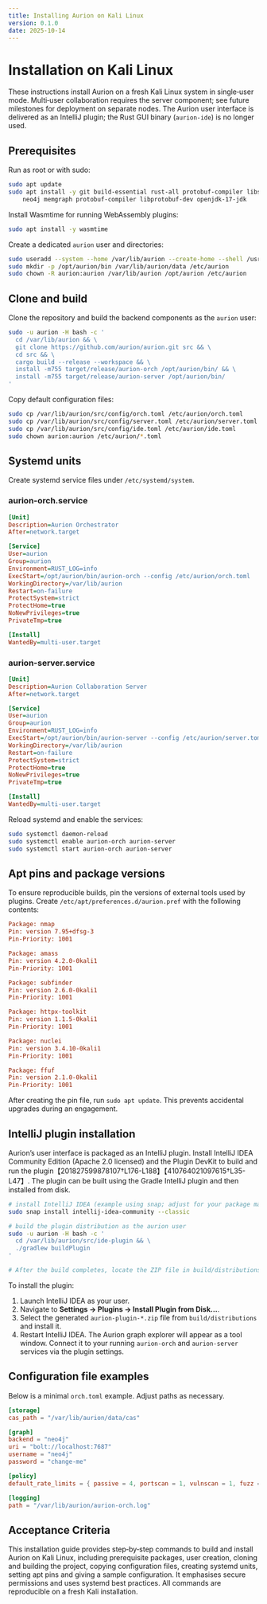```yaml
---
title: Installing Aurion on Kali Linux
version: 0.1.0
date: 2025-10-14
---
```

# Installation on Kali Linux

These instructions install Aurion on a fresh Kali Linux system in single‑user mode.  Multi‑user collaboration requires the server component; see future milestones for deployment on separate nodes.  The Aurion user interface is delivered as an IntelliJ plugin; the Rust GUI binary (`aurion-ide`) is no longer used.

## Prerequisites

Run as root or with sudo:

```bash
sudo apt update
sudo apt install -y git build-essential rust-all protobuf-compiler libssl-dev pkg-config \
    neo4j memgraph protobuf-compiler libprotobuf-dev openjdk-17-jdk
```

Install Wasmtime for running WebAssembly plugins:

```bash
sudo apt install -y wasmtime
```

Create a dedicated `aurion` user and directories:

```bash
sudo useradd --system --home /var/lib/aurion --create-home --shell /usr/sbin/nologin aurion
sudo mkdir -p /opt/aurion/bin /var/lib/aurion/data /etc/aurion
sudo chown -R aurion:aurion /var/lib/aurion /opt/aurion /etc/aurion
```

## Clone and build

Clone the repository and build the backend components as the `aurion` user:

```bash
sudo -u aurion -H bash -c '
  cd /var/lib/aurion && \
  git clone https://github.com/aurion/aurion.git src && \
  cd src && \
  cargo build --release --workspace && \
  install -m755 target/release/aurion-orch /opt/aurion/bin/ && \
  install -m755 target/release/aurion-server /opt/aurion/bin/
'
```

Copy default configuration files:

```bash
sudo cp /var/lib/aurion/src/config/orch.toml /etc/aurion/orch.toml
sudo cp /var/lib/aurion/src/config/server.toml /etc/aurion/server.toml
sudo cp /var/lib/aurion/src/config/ide.toml /etc/aurion/ide.toml
sudo chown aurion:aurion /etc/aurion/*.toml
```

## Systemd units

Create systemd service files under `/etc/systemd/system`.

### aurion-orch.service

```ini
[Unit]
Description=Aurion Orchestrator
After=network.target

[Service]
User=aurion
Group=aurion
Environment=RUST_LOG=info
ExecStart=/opt/aurion/bin/aurion-orch --config /etc/aurion/orch.toml
WorkingDirectory=/var/lib/aurion
Restart=on-failure
ProtectSystem=strict
ProtectHome=true
NoNewPrivileges=true
PrivateTmp=true

[Install]
WantedBy=multi-user.target
```

### aurion-server.service

```ini
[Unit]
Description=Aurion Collaboration Server
After=network.target

[Service]
User=aurion
Group=aurion
Environment=RUST_LOG=info
ExecStart=/opt/aurion/bin/aurion-server --config /etc/aurion/server.toml
WorkingDirectory=/var/lib/aurion
Restart=on-failure
ProtectSystem=strict
ProtectHome=true
NoNewPrivileges=true
PrivateTmp=true

[Install]
WantedBy=multi-user.target
```

Reload systemd and enable the services:

```bash
sudo systemctl daemon-reload
sudo systemctl enable aurion-orch aurion-server
sudo systemctl start aurion-orch aurion-server
```

## Apt pins and package versions

To ensure reproducible builds, pin the versions of external tools used by plugins.  Create `/etc/apt/preferences.d/aurion.pref` with the following contents:

```ini
Package: nmap
Pin: version 7.95+dfsg-3
Pin-Priority: 1001

Package: amass
Pin: version 4.2.0-0kali1
Pin-Priority: 1001

Package: subfinder
Pin: version 2.6.0-0kali1
Pin-Priority: 1001

Package: httpx-toolkit
Pin: version 1.1.5-0kali1
Pin-Priority: 1001

Package: nuclei
Pin: version 3.4.10-0kali1
Pin-Priority: 1001

Package: ffuf
Pin: version 2.1.0-0kali1
Pin-Priority: 1001
```

After creating the pin file, run `sudo apt update`.  This prevents accidental upgrades during an engagement.

## IntelliJ plugin installation

Aurion’s user interface is packaged as an IntelliJ plugin.  Install IntelliJ IDEA Community Edition (Apache 2.0 licensed) and the Plugin DevKit to build and run the plugin【201827599878107†L176-L188】【410764021097615†L35-L47】.  The plugin can be built using the Gradle IntelliJ plugin and then installed from disk.

```bash
# install IntelliJ IDEA (example using snap; adjust for your package manager)
sudo snap install intellij-idea-community --classic

# build the plugin distribution as the aurion user
sudo -u aurion -H bash -c '
  cd /var/lib/aurion/src/ide-plugin && \
  ./gradlew buildPlugin
'

# After the build completes, locate the ZIP file in build/distributions
```

To install the plugin:

1. Launch IntelliJ IDEA as your user.
2. Navigate to **Settings → Plugins → Install Plugin from Disk…**.
3. Select the generated `aurion-plugin-*.zip` file from `build/distributions` and install it.
4. Restart IntelliJ IDEA.  The Aurion graph explorer will appear as a tool window.  Connect it to your running `aurion-orch` and `aurion-server` services via the plugin settings.

## Configuration file examples

Below is a minimal `orch.toml` example.  Adjust paths as necessary.

```toml
[storage]
cas_path = "/var/lib/aurion/data/cas"

[graph]
backend = "neo4j"
uri = "bolt://localhost:7687"
username = "neo4j"
password = "change-me"

[policy]
default_rate_limits = { passive = 4, portscan = 1, vulnscan = 1, fuzz = 1 }

[logging]
path = "/var/lib/aurion/aurion-orch.log"
```

## Acceptance Criteria

This installation guide provides step‑by‑step commands to build and install Aurion on Kali Linux, including prerequisite packages, user creation, cloning and building the project, copying configuration files, creating systemd units, setting apt pins and giving a sample configuration.  It emphasises secure permissions and uses systemd best practices.  All commands are reproducible on a fresh Kali installation.